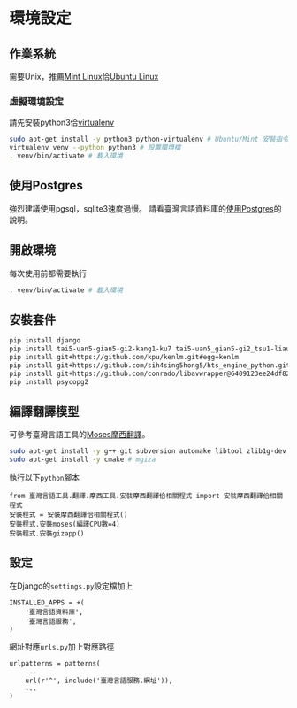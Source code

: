 # 環境設定

## 作業系統
需要Unix，推薦[Mint Linux](http://www.linuxmint.com/download.php)佮[Ubuntu Linux](http://www.ubuntu-tw.org/modules/tinyd0/)

### 虛擬環境設定
請先安裝python3佮[virtualenv](https://virtualenv.readthedocs.org/en/latest/)
```bash
sudo apt-get install -y python3 python-virtualenv # Ubuntu/Mint 安裝指令
virtualenv venv --python python3 # 設置環境檔
. venv/bin/activate # 載入環境
```

## 使用Postgres
強烈建議使用pgsql，sqlite3速度過慢。
請看臺灣言語資料庫的[使用Postgres](http://tai5-uan5-gian5-gi2-tsu1-liau7-khoo3.readthedocs.org/zh_TW/latest/%E4%BD%BF%E7%94%A8Postgres.html)的說明。

## 開啟環境
每次使用前都需要執行
```bash
. venv/bin/activate # 載入環境
```

## 安裝套件
```bash
pip install django
pip install tai5-uan5-gian5-gi2-kang1-ku7 tai5-uan5_gian5-gi2_tsu1-liau7-khoo3 tai5-uan5_gian5-gi2_hok8-bu7
pip install git+https://github.com/kpu/kenlm.git#egg=kenlm
pip install git+https://github.com/sih4sing5hong5/hts_engine_python.git#egg=htsengine
pip install git+https://github.com/conrado/libavwrapper@6409123ee24df823a5ee0bac7a08043e6b317721#egg=libavwrapper
pip install psycopg2
```

## 編譯翻譯模型
可參考臺灣言語工具的[Moses摩西翻譯](http://tai5-uan5-gian5-gi2-kang1-ku7.readthedocs.org/zh_TW/latest/機器翻譯.html)。
```bash
sudo apt-get install -y g++ git subversion automake libtool zlib1g-dev libboost-all-dev libbz2-dev liblzma-dev python3-dev libgoogle-perftools-dev libxmlrpc-c++.*-dev # moses, libxmlrpc for mosesserver
sudo apt-get install -y cmake # mgiza
```
執行以下`python`腳本
```python3
from 臺灣言語工具.翻譯.摩西工具.安裝摩西翻譯佮相關程式 import 安裝摩西翻譯佮相關程式
安裝程式 = 安裝摩西翻譯佮相關程式()
安裝程式.安裝moses(編譯CPU數=4)
安裝程式.安裝gizapp()
```

## 設定
在Django的`settings.py`設定檔加上
```
INSTALLED_APPS = +(
    '臺灣言語資料庫',
    '臺灣言語服務',
)
```
網址對應`urls.py`加上對應路徑
```python3
urlpatterns = patterns(
    ...
    url(r'^', include('臺灣言語服務.網址')),
    ...
)
```
